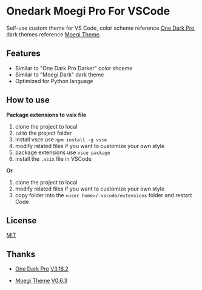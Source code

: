 # Onedark Moegi Pro For VSCode

Self-use custom theme for VS Code, color scheme reference [One Dark Pro](https://github.com/Binaryify/OneDark-Pro), dark themes reference [Moegi Theme](https://github.com/moegi-design/vscode-theme).

## Features
- Similar to "One Dark Pro Darker" color shceme
- Similar to "Moegi Dark" dark theme
- Optimized for Python language

## How to use

**Package extensions to vsix file**

1. clone the project to local
2. `cd` to the project folder
3. install vsce use `npm install -g vsce`
4. modify related files if you want to customize your own style
5. package extensions use `vsce package`
6. install the `.vsix` file in VSCode

**Or**

1. clone the project to local
2. modify related files if you want to customize your own style
3. copy folder into the `<user home>/.vscode/extensions` folder and restart Code

## License

[MIT](https://github.com/yaojia25/onedark-moegi-pro#MIT-1-ov-file)

## Thanks

- [One Dark Pro](https://github.com/Binaryify/OneDark-Pro) [V3.16.2](https://github.com/Binaryify/OneDark-Pro/releases/tag/3.16.2)

- [Moegi Theme](https://github.com/moegi-design/vscode-theme) [V0.6.3](https://github.com/moegi-design/vscode-theme/releases/tag/v0.6.3)


